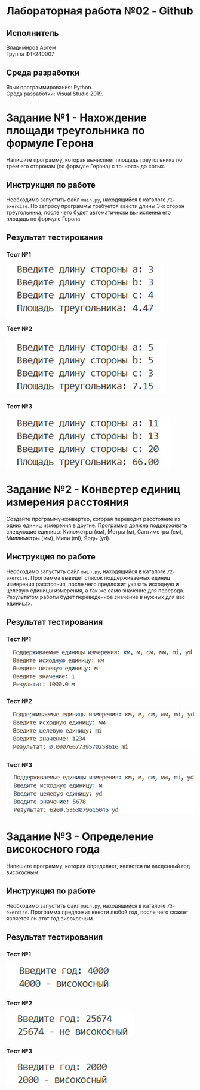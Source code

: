 # Лабораторная работа №02 - Github

## Исполнитель
Владимиров Артём \
Группа ФТ-240007

## Среда разработки
Язык программирования: Python. \
Среда разработки: Visual Studio 2019.
# Задание №1 - Нахождение площади треугольника по формуле Герона
Напишите программу, которая вычисляет площадь треугольника по трём его 
сторонам (по формуле Герона) с точность до сотых.
## Инструкция по работе
Необходимо запустить файл ``main.py``, находящийся в каталоге ``/1-exercise``. По запросу программы требуется ввести длины 3-х сторон треугольника, после чего будет автоматически вычисленна его площадь по формуле Герона.
## Результат тестирования

### Тест №1
<img src="./1-exercise/test1.png">

### Тест №2
<img src="./1-exercise/test2.png">

### Тест №3
<img src="./1-exercise/test3.png">

# Задание №2 - Конвертер единиц измерения расстояния
Создайте программу-конвертер, которая переводит расстояние из одних 
единиц измерения в другие. Программа должна поддерживать следующие 
единицы: Километры (км), Метры (м), Сантиметры (см), Миллиметры (мм), 
Мили (mi), Ярды (yd).
## Инструкция по работе
Необходимо запустить файл ``main.py``, находящийся в каталоге ``/2-exercise``. Программа выведет список поддерживаемых единиц измерения расстояния, после чего предложит указать исходную и целевую единицы измерения, а так же само значение для перевода. Результатом работы будет переведенное значение в нужных для вас единицах.
## Результат тестирования

### Тест №1
<img src="./2-exercise/test1.png">

### Тест №2
<img src="./2-exercise/test2.png">

### Тест №3
<img src="./2-exercise/test3.png">

# Задание №3 - Определение високосного года
Напишите программу, которая определяет, является ли введенный год 
високосным.
## Инструкция по работе
Необходимо запустить файл ``main.py``, находящийся в каталоге ``/3-exercise``. Программа предложит ввести любой год, после чего скажет является ли этот год високосным. 
## Результат тестирования

### Тест №1
<img src="./3-exercise/test1.png">

### Тест №2
<img src="./3-exercise/test2.png">

### Тест №3
<img src="./3-exercise/test3.png">




